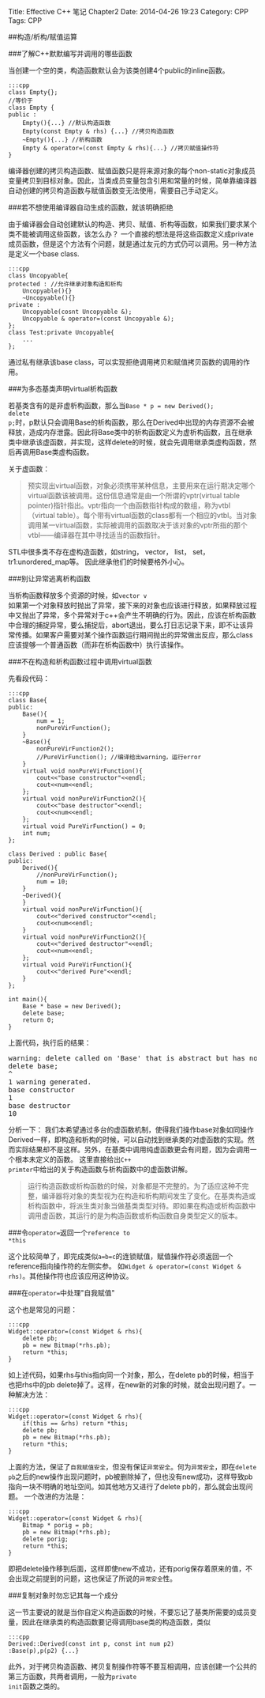 Title: Effective C++ 笔记 Chapter2
Date: 2014-04-26 19:23
Category: CPP
Tags: CPP

##构造/析构/赋值运算

###了解C++默默编写并调用的哪些函数

当创建一个空的类，构造函数默认会为该类创建4个public的inline函数。
        
    :::cpp
    class Empty{};
    //等价于
    class Empty {
    public :
        Empty(){...} //默认构造函数
        Empty(const Empty & rhs) {...} //拷贝构造函数
        ~Empty(){...} //析构函数
        Empty & operator=(const Empty & rhs){...} //拷贝赋值操作符
    }

编译器创建的拷贝构造函数、赋值函数只是将来源对象的每个non-static对象成员变量拷贝到目标对象。因此，当类成员变量包含引用和常量的时候，简单靠编译器自动创建的拷贝构造函数与赋值函数变无法使用，需要自己手动定义。

###若不想使用编译器自动生成的函数，就该明确拒绝

由于编译器会自动创建默认的构造、拷贝、赋值、析构等函数，如果我们要求某个类不能被调用这些函数，该怎么办？ 一个直接的想法是将这些函数定义成private成员函数，但是这个方法有个问题，就是通过友元的方式仍可以调用。另一种方法是定义一个base class.

    :::cpp
    class Uncopyable{
    protected : //允许继承对象构造和析构
        Uncopyable(){}
        ~Uncopyable(){}
    private :
        Uncopyable(cosnt Uncopyable &);
        Uncopyable & operator=(const Uncopyable &);
    };
    class Test:private Uncopyable{
        ...
    };

通过私有继承该base class，可以实现拒绝调用拷贝和赋值拷贝函数的调用的作用。

###为多态基类声明virtual析构函数

若基类含有的是非虚析构函数，那么当<code>Base * p = new Derived(); delete p;</code>时，p默认只会调用Base的析构函数，那么在Derived中出现的内存资源不会被释放，造成内存泄露。因此将Base类中的析构函数定义为虚析构函数，且在继承类中继承该虚函数，并实现，这样delete的时候，就会先调用继承类虚构函数，然后再调用Base类虚构函数。

关于虚函数：
> 预实现出virtual函数，对象必须携带某种信息，主要用来在运行期决定哪个virtual函数该被调用。这份信息通常是由一个所谓的vptr(virtual table pointer)指针指出。vptr指向一个由函数指针构成的数组，称为vtbl（virtual table）。每个带有virtual函数的class都有一个相应的vtbl。当对象调用某一virtual函数，实际被调用的函数取决于该对象的vptr所指的那个vtbl——编译器在其中寻找适当的函数指针。

STL中很多类不存在虚构造函数，如string， vector， list， set， tr1:unordered_map等。 因此继承他们的时候要格外小心。

###别让异常逃离析构函数

当析构函数释放多个资源的时候，如<code>vector<widget> v </code>如果第一个对象释放时抛出了异常，接下来的对象也应该进行释放，如果释放过程中又抛出了异常，多个异常对于c++会产生不明确的行为。因此，应该在析构函数中合理的捕捉异常，要么捕捉后，abort退出，要么打日志记录下来，即不让该异常传播。如果客户需要对某个操作函数运行期间抛出的异常做出反应，那么class应该提够一个普通函数（而非在析构函数中）执行该操作。

###不在构造和析构函数过程中调用virtual函数

先看段代码：
    
    :::cpp
    class Base{
    public:
        Base(){
            num = 1;
            nonPureVirFunction();
        } 
        ~Base(){
            nonPureVirFunction2();
            //PureVirFunction(); //编译给出warning，运行error
        }
        virtual void nonPureVirFunction(){
            cout<<"base constructor"<<endl;
            cout<<num<<endl;
        };
        virtual void nonPureVirFunction2(){
            cout<<"base destructor"<<endl;
            cout<<num<<endl;
        };
        virtual void PureVirFunction() = 0;
        int num;
    };

    class Derived : public Base{
    public:
        Derived(){
            //nonPureVirFunction();
            num = 10;
        } 
        ~Derived(){
        }
        virtual void nonPureVirFunction(){
            cout<<"derived constructor"<<endl;
            cout<<num<<endl;
        }
        virtual void nonPureVirFunction2(){
            cout<<"derived destructor"<<endl;
            cout<<num<<endl;
        };
        virtual void PureVirFunction(){
            cout<<"derived Pure"<<endl;
        }
    };

    int main(){
        Base * base = new Derived();
        delete base;
        return 0;
    }

上面代码，执行后的结果：
<pre>
warning: delete called on 'Base' that is abstract but has non-virtual destructor [-Wdelete-non-virtual-dtor]
delete base;
^
1 warning generated.
base constructor
1
base destructor
10
</pre>
分析一下： 我们本希望通过多台的虚函数机制，使得我们操作base对象如同操作Derived一样，即构造和析构的时候，可以自动找到继承类的对虚函数的实现。然而实际结果却不是这样。另外，在基类中调用纯虚函数更会有问题，因为会调用一个根本未定义的函数。
这里直接给出<code>C++ primter</code>中给出的关于构造函数与析构函数中的虚函数讲解。
> 运行构造函数或析构函数的时候，对象都是不完整的。为了适应这种不完整，编译器将对象的类型视为在构造和析构期间发生了变化。在基类构造或析构函数中，将派生类对象当做基类类型对待。即如果在构造或析构函数中调用虚函数，其运行的是为构造函数或析构函数自身类型定义的版本。

###令<code>operator=</code>返回一个<code>reference to *this</code>

这个比较简单了，即完成类似<code>a=b=c</code>的连锁赋值，赋值操作符必须返回一个reference指向操作符的左侧实参。 如<code>Widget & operator=(const Widget & rhs)</code>。其他操作符也应该应用这种协议。

###在<code>operator=</code>中处理"自我赋值"

这个也是常见的问题：

    :::cpp
    Widget::operator=(const Widget & rhs){
        delete pb;
        pb = new Bitmap(*rhs.pb);
        return *this;
    }

如上述代码，如果rhs与this指向同一个对象，那么，在delete pb的时候，相当于也把rhs中的pb delete掉了。这样，在new新的对象的时候，就会出现问题了。一种解决方法：

    :::cpp
    Widget::operator=(const Widget & rhs){
        if(this == &rhs) return *this;
        delete pb;
        pb = new Bitmap(*rhs.pb);
        return *this;
    }

上面的方法，保证了<code>自我赋值安全</code>，但没有保证<code>异常安全</code>。何为<code>异常安全</code>，即在<code>delete pb</code>之后的new操作出现问题时，pb被删除掉了，但也没有new成功，这样导致pb指向一块不明确的地址空间。如其他地方又进行了delete pb的，那么就会出现问题。 一个改进的方法是：

    :::cpp
    Widget::operator=(const Widget & rhs){
        Bitmap * porig = pb;
        pb = new Bitmap(*rhs.pb);
        delete porig;
        return *this;
    }

即把delete操作移到后面，这样即使new不成功，还有porig保存着原来的值，不会出现之前提到的问题，这也保证了所说的<code>异常安全</code>性。

###复制对象时勿忘记其每一个成分

这一节主要说的就是当你自定义构造函数的时候，不要忘记了基类所需要的成员变量，因此在继承类的构造函数要记得调用base类的构造函数，类似 

    :::cpp
    Derived::Derived(const int p, const int num p2)
    :Base(p),p(p2) {...}

此外，对于拷贝构造函数、拷贝复制操作符等不要互相调用，应该创建一个公共的第三方函数，共两者调用，一般为<code>private init</code>函数之类的。


